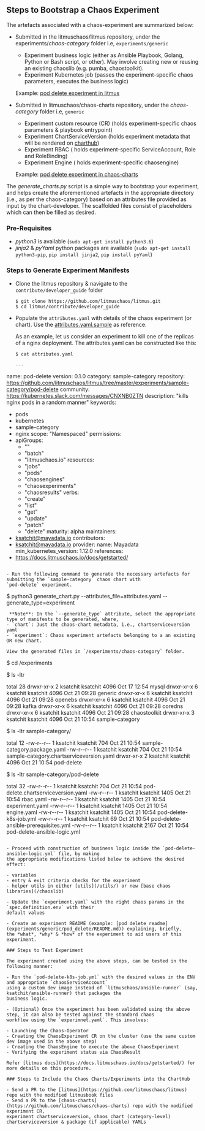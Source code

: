 ## Steps to Bootstrap a Chaos Experiment

The artefacts associated with a chaos-experiment are summarized below: 

- Submitted in the litmuschaos/litmus repository, under the experiments/*chaos-category* folder i.e, `experiments/generic`

  - Experiment business logic (either as Ansible Playbook, Golang, Python or Bash script, or other). May involve creating new or reusing an existing chaoslib (e.g. pumba, chaostoolkit).
  - Experiment Kubernetes job (passes the experiment-specific chaos parameters, executes the business logic)

  Example: [pod delete experiment in litmus](/experiments/generic/pod_delete)

- Submitted in litmuschaos/chaos-charts repository, under the *chaos-category* folder i.e, `generic`

  - Experiment custom resource (CR) (holds experiment-specific chaos parameters & playbook entrypoint)
  - Experiment ChartServiceVersion (holds experiment metadata that will be rendered on [charthub](hub.litmuschaos.io))
  - Experiment RBAC ( holds experiment-specific ServiceAccount, Role and RoleBinding)
  - Experiment Engine ( holds experiment-specific chaosengine)

  Example: [pod delete experiment in chaos-charts](https://github.com/litmuschaos/chaos-charts/tree/master/charts/generic/pod-delete)

The *generate_charts.py* script is a simple way to bootstrap your experiment, and helps create the aforementioned artefacts in the 
appropriate directory (i.e., as per the chaos-category) based on an attributes file provided as input by the chart-developer. The 
scaffolded files consist of placeholders which can then be filled as desired.  

### Pre-Requisites

- *python3* is available (`sudo apt-get install python3.6`) 
- *jinja2* & *pyYaml* python packages are available (`sudo apt-get install python3-pip`, `pip install jinja2`, `pip install pyYaml`) 

### Steps to Generate Experiment Manifests

- Clone the litmus repository & navigate to the `contribute/developer_guide` folder

  ```
  $ git clone https://github.com/litmuschaos/litmus.git
  $ cd litmus/contribute/developer_guide
  ```

- Populate the `attributes.yaml` with details of the chaos experiment (or chart). Use the [attributes.yaml.sample](/contribute/developer_guide/attributes.yaml.sample) as reference. 

  As an example, let us consider an experiment to kill one of the replicas of a nginx deployment. The attributes.yaml can be constructed like this: 
  
  ```
  $ cat attributes.yaml 
  
  ---
name: pod-delete
version: 0.1.0
category: sample-category
repository: https://github.com/litmuschaos/litmus/tree/master/experiments/sample-category/pod-delete
community: https://kubernetes.slack.com/messages/CNXNB0ZTN
description: "kills nginx pods in a random manner"
keywords:
  - pods
  - kubernetes
  - sample-category
  - nginx
scope: "Namespaced"
permissions:
  - apiGroups:
      - ""
      - "batch"
      - "litmuschaos.io"
    resources:
      - "jobs"
      - "pods"
      - "chaosengines"
      - "chaosexperiments"
      - "chaosresults"
    verbs:
      - "create"
      - "list"
      - "get"
      - "update"
      - "patch"
      - "delete"
maturity: alpha
maintainers:
  - ksatchit@mayadata.io
contributors:
  - ksatchit@mayadata.io
provider:
  name: Mayadata
min_kubernetes_version: 1.12.0
references:
  - https://docs.litmuschaos.io/docs/getstarted/

  ```

- Run the following command to generate the necessary artefacts for submitting the `sample-category` chaos chart with 
  `pod-delete` experiment.

  ```
  $ python3 generate_chart.py --attributes_file=attributes.yaml --generate_type=experiment
  ```
   **Note**: In the `--generate_type` attribute, select the appropriate type of manifests to be generated, where, 
  - `chart`: Just the chaos-chart metadata, i.e., chartserviceversion yaml 
  - `experiment`: Chaos experiment artefacts belonging to a an existing OR new chart. 

  View the generated files in `/experiments/chaos-category` folder.

  ```
  $ cd /experiments

  $ ls -ltr

  total 28
  drwxr-xr-x 2 ksatchit ksatchit 4096 Oct 17 12:54 mysql
  drwxr-xr-x 6 ksatchit ksatchit 4096 Oct 21 09:28 generic
  drwxr-xr-x 6 ksatchit ksatchit 4096 Oct 21 09:28 openebs
  drwxr-xr-x 6 ksatchit ksatchit 4096 Oct 21 09:28 kafka
  drwxr-xr-x 6 ksatchit ksatchit 4096 Oct 21 09:28 coredns
  drwxr-xr-x 6 ksatchit ksatchit 4096 Oct 21 09:28 chaostoolkit
  drwxr-xr-x 3 ksatchit ksatchit 4096 Oct 21 10:54 sample-category

  $ ls -ltr sample-category/

  total 12
  -rw-r--r-- 1 ksatchit ksatchit  704 Oct 21 10:54 sample-category.package.yaml
  -rw-r--r-- 1 ksatchit ksatchit  704 Oct 21 10:54 sample-category.chartserviceversion.yaml
  drwxr-xr-x 2 ksatchit ksatchit 4096 Oct 21 10:54 pod-delete

  $ ls -ltr sample-category/pod-delete

  total 32
  -rw-r--r-- 1 ksatchit ksatchit  704 Oct 21 10:54 pod-delete.chartserviceversion.yaml
  -rw-r--r-- 1 ksatchit ksatchit 1405 Oct 21 10:54 rbac.yaml
  -rw-r--r-- 1 ksatchit ksatchit 1405 Oct 21 10:54 experiment.yaml
  -rw-r--r-- 1 ksatchit ksatchit 1405 Oct 21 10:54 engine.yaml
  -rw-r--r-- 1 ksatchit ksatchit 1405 Oct 21 10:54 pod-delete-k8s-job.yml
  -rw-r--r-- 1 ksatchit ksatchit   69 Oct 21 10:54 pod-delete-ansible-prerequisites.yml
  -rw-r--r-- 1 ksatchit ksatchit 2167 Oct 21 10:54 pod-delete-ansible-logic.yml
  
  ```
 
- Proceed with construction of business logic inside the `pod-delete-ansible-logic.yml` file, by making
  the appropriate modifications listed below to achieve the desired effect: 

  - variables 
  - entry & exit criteria checks for the experiment 
  - helper utils in either [utils](/utils/) or new [base chaos libraries](/chaoslib) 

- Update the `experiment.yaml` with the right chaos params in the `spec.definition.env` with their
  default values

- Create an experiment README (example: [pod delete readme](experiments/generic/pod_delete/README.md)) explaining, briefly, 
  the *what*, *why* & *how* of the experiment to aid users of this experiment. 

### Steps to Test Experiment 

The experiment created using the above steps, can be tested in the following manner: 

- Run the `pod-delete-k8s-job.yml` with the desired values in the ENV and appropriate `chaosServiceAccount` 
  using a custom dev image instead of `litmuschaos/ansible-runner` (say, ksatchit/ansible-runner) that packages the 
  business logic.

- (Optional) Once the experiment has been validated using the above step, it can also be tested against the standard chaos 
  workflow using the `experimnet.yaml`. This involves: 

  - Launching the Chaos-Operator
  - Creating the ChaosExperiment CR on the cluster (use the same custom dev image used in the above step) 
  - Creating the ChaosEngine to execute the above ChaosExperiment
  - Verifying the experiment status via ChaosResult 

  Refer [litmus docs](https://docs.litmuschaos.io/docs/getstarted/) for more details on this procedure.

### Steps to Include the Chaos Charts/Experiments into the ChartHub

- Send a PR to the [litmus](https://github.com/litmuschaos/litmus) repo with the modified litmusbook files
- Send a PR to the [chaos-charts](https://github.com/litmuschaos/chaos-charts) repo with the modified experiment CR, 
  experiment chartserviceversion, chaos chart (category-level) chartserviceversion & package (if applicable) YAMLs